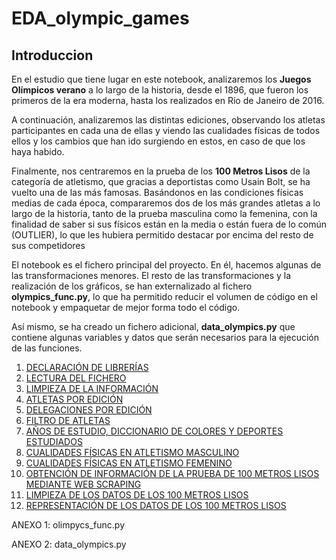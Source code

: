 # EDA_olympic_games

## Introduccion

En el estudio que tiene lugar en este notebook, analizaremos los **Juegos Olímpicos verano** a lo largo de la historia, desde el 1896, que fueron los primeros de la era moderna, hasta los realizados en Río de Janeiro de 2016.

A continuación, analizaremos las distintas ediciones, observando los atletas participantes en cada una de ellas y viendo las cualidades físicas de todos ellos y los cambios que han ido surgiendo en estos, en caso de que los haya habido.

Finalmente, nos centraremos en la prueba de los **100 Metros Lisos** de la categoría de atletismo, que gracias a deportistas como Usain Bolt, se ha vuelto una de las más famosas. Basándonos en las condiciones físicas medias de cada época, compararemos dos de los más grandes atletas a lo largo de la historia, tanto de la prueba masculina como la femenina, con la finalidad de saber si sus físicos están en la media o están fuera de lo común (OUTLIER), lo que les hubiera permitido destacar por encima del resto de sus competidores

El notebook es el fichero principal del proyecto. En él, hacemos algunas de las transformaciones menores. El resto de las transformaciones y la realización de los gráficos, se han externalizado al fichero **olympics_func.py**, lo que ha permitido reducir el volumen de código en el notebook y empaquetar de mejor forma todo el código.

Así mismo, se ha creado un fichero adicional, **data_olympics.py** que contiene algunas variables y datos que serán necesarios para la ejecución de las funciones.


1. [DECLARACIÓN DE LIBRERÍAS](#DECLARACION_DE_LIBRERIAS)
2. [LECTURA DEL FICHERO](#LECTURA_DEL_FICHERO)
3. [LIMPIEZA DE LA INFORMACIÓN](#LIMPIEZA_DE_LA_INFORMACION)
4. [ATLETAS POR EDICIÓN](#ATLETAS_POR_EDICION)
5. [DELEGACIONES POR EDICIÓN](#DELEGACIONES_POR_EDICION)
6. [FILTRO DE ATLETAS](#FILTRO_DE_ATLETAS)
7. [AÑOS DE ESTUDIO, DICCIONARIO DE COLORES Y DEPORTES ESTUDIADOS](#PREPARACION_DE_ESTUDIO)
8. [CUALIDADES FÍSICAS EN ATLETISMO MASCULINO](#FISICO_M)
9. [CUALIDADES FÍSICAS EN ATLETISMO FEMENINO](#FISICO_F)
10. [OBTENCIÓN DE INFORMACIÓN DE LA PRUEBA DE 100 METROS LISOS MEDIANTE WEB SCRAPING](#WEB_SCRAPING)
11. [LIMPIEZA DE LOS DATOS DE LOS 100 METROS LISOS](#LIMPIEZA_100M)
12. [REPRESENTACIÓN DE LOS DATOS DE LOS 100 METROS LISOS](#GRAFICO_100M)

ANEXO 1: olimpycs_func.py

ANEXO 2: data_olympics.py
